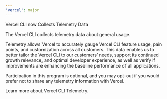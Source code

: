 ```yaml
---
'vercel': major
---
```


Vercel CLI now Collects Telemetry Data

The Vercel CLI collects telemetry data about general usage.

Telemetry allows Vercel to accurately gauge Vercel CLI feature usage, pain points, and customization across all customers. This data enables us to better tailor the Vercel CLI to our customers’ needs, support its continued growth relevance, and optimal developer experience, as well as verify if improvements are enhancing the baseline performance of all applications.

Participation in this program is optional, and you may opt-out if you would prefer not to share any telemetry information with Vercel.

Learn more about Vercel CLI Telemetry.
